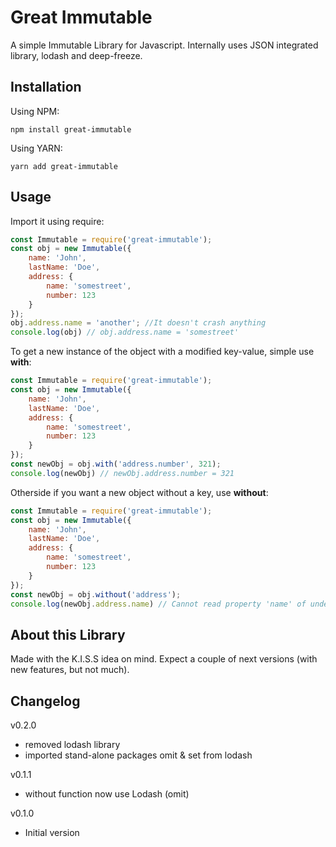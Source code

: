 # Great Immutable

A simple Immutable Library for Javascript. 
Internally uses JSON integrated library, lodash and deep-freeze.

## Installation

Using NPM:
```shell
npm install great-immutable
```
Using YARN:
```shell
yarn add great-immutable
```

## Usage
Import it using require:
```js
const Immutable = require('great-immutable');
const obj = new Immutable({
	name: 'John',
	lastName: 'Doe',
	address: {
		name: 'somestreet',
		number: 123
	}
});
obj.address.name = 'another'; //It doesn't crash anything
console.log(obj) // obj.address.name = 'somestreet'
```
To get a new instance of the object with a modified key-value, simple use **with**:
```js
const Immutable = require('great-immutable');
const obj = new Immutable({
	name: 'John',
	lastName: 'Doe',
	address: {
		name: 'somestreet',
		number: 123
	}
});
const newObj = obj.with('address.number', 321);
console.log(newObj) // newObj.address.number = 321
```
Otherside if you want a new object without a key, use **without**:
```js
const Immutable = require('great-immutable');
const obj = new Immutable({
	name: 'John',
	lastName: 'Doe',
	address: {
		name: 'somestreet',
		number: 123
	}
});
const newObj = obj.without('address');
console.log(newObj.address.name) // Cannot read property 'name' of undefined
```
## About this Library

Made with the K.I.S.S idea on mind. Expect a couple of next versions (with new features, but not much).

## Changelog
v0.2.0
- removed lodash library
- imported stand-alone packages omit & set from lodash

v0.1.1
- without function now use Lodash (omit)

v0.1.0
- Initial version

